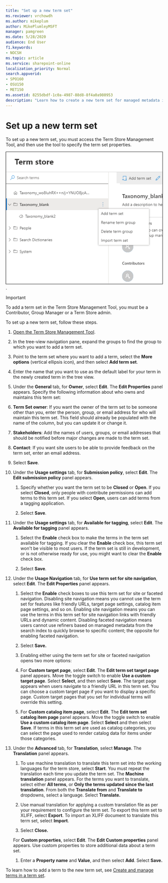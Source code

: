 ```yaml
---
title: "Set up a new term set"
ms.reviewer: vrchowdh
ms.author: mikeplum
author: MikePlumleyMSFT
manager: pamgreen
ms.date: 5/28/2020
audience: End User
f1.keywords:
- NOCSH
ms.topic: article
ms.service: sharepoint-online
localization_priority: Normal
search.appverid:
- SPO160
- OSU150
- MET150
ms.assetid: 8255dbdf-1c0a-4987-88d8-8f4a0a980953
description: "Learn how to create a new term set for managed metadata in SharePoint"
---
```


# Set up a new term set

To set up a new term set, you must access the Term Store Management Tool, and then use the tool to specify the term set properties.
  
![In the Term Store Management Tool, you can select elements in the navigation pane to open a menu](media/add-term-set.png).
  
> [!IMPORTANT]
>  To add a term set in the Term Store Management Tool, you must be a Contributor, Group Manager or a Term Store admin. 
  
To set up a new term set, follow these steps.
  
1. [Open the Term Store Management Tool](open-term-store-management-tool.md).
    
2. In the tree-view navigation pane, expand the groups to find the group to which you want to add a term set.
    
3. Point to the term set where you want to add a term, select the **More options** (vertical ellipsis icon), and then select **Add term set**.
    
4. Enter the name that you want to use as the default label for your term in the newly created term in the tree view.
    
5. Under the **General** tab, for **Owner**, select **Edit**. The **Edit Properties** panel appears. Specify the following information about who owns and maintains this term set: 
    
  1. **Term Set owner**: If you want the owner of the term set to be someone other than you, enter the person, group, or email address for who will maintain this term set. This field should already be populated with the name of the column, but you can update it or change it.
    
  2. **Stakeholders**: Add the names of users, groups, or email addresses that should be notified before major changes are made to the term set.
    
  3. **Contact**: If you want site users to be able to provide feedback on the term set, enter an email address.
    
  4. Select **Save**.

6. Under the **Usage settings** tab, for **Submission policy**, select **Edit**. The **Edit submission policy** panel appears.
    
    1. Specify whether you want the term set to be **Closed** or **Open**. If you select **Closed**, only people with contribute permissions can add terms to this term set. If you select **Open**, users can add terms from a tagging application.

    2. Select **Save**.
    
7. Under the **Usage settings** tab, for **Available for tagging**, select **Edit**. The **Available for tagging** panel appears.

    1. Select the **Enable** check box to make the terms in the term set available for tagging. If you clear the **Enable** check box, this term set won't be visible to most users. If the term set is still in development, or is not otherwise ready for use, you might want to clear the **Enable** check box.

    2. Select **Save**.

8. Under the **Usage Navigation** tab, for **Use term set for site navigation**, select **Edit**. The **Edit Properties** panel appears.

    1. Select the **Enable** check boxes to use this term set for site or faceted navigation. Disabling site navigation means you cannot use the term set for features like friendly URLs, target page settings, catalog item page settings, and so on. Enabling site navigation means you can use the terms in this term set for site navigation links with friendly URLs and dynamic content. Disabling faceted navigation means users cannot use refiners based on managed metadata from the search index to quickly browse to specific content; the opposite for enabling faceted navigation.

    2. Select **Save.**

    3. Enabling either using the term set for site or faceted navigation opens two more options:
    
      1. For **Custom target page**, select **Edit**. The **Edit term set target page** panel appears. Move the toggle switch to enable **Use a custom target page**. Select **Select**, and then select **Save**. The target page appears when users navigate to a friendly URL in this term set. You can choose a custom target page if you want to display a specific page. Custom target pages that you set for individual terms will override this setting.

      2. For **Custom catalog item page**, select **Edit**. The **Edit term set catalog item page** panel appears. Move the toggle switch to enable **Use a custom catalog item page**. Select **Select** and then select **Save**. If terms in this term set are used as catalog categories, you can select the page used to render catalog data for items under those categories.

9.  Under the **Advanced** tab, for **Translation**, select **Manage**. The **Translation** panel appears.

      1. To use machine translation to translate this term set into the working languages for the term store, select **Start**. You must repeat the translation each time you update the term set. The **Machine translation** panel appears. For the terms you want to translate, select either **All terms**, or **Only the terms updated since the last translation**. From both the **Translate from** and **Translate to** dropdowns, select a language. Select **Translate.**
      
      2. Use manual translation for applying a custom translation file as per your requirement to configure the term set. To export this term set to XLIFF, select **Export**. To import an XLIFF document to translate this term set, select **Import**.

      3. Select **Close.**

    For **Custom properties**, select **Edit**. The **Edit Custom properties** panel appears. Use custom properties to store additional data about a term set.

      1. Enter a **Property name** and **Value**, and then select **Add**. Select **Save.**
    
    
To learn how to add a term to the new term set, see [Create and manage terms in a term set](create-and-manage-terms.md).
  